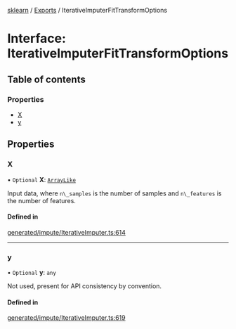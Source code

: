 [sklearn](../readme.md) / [Exports](../modules.md) / IterativeImputerFitTransformOptions

# Interface: IterativeImputerFitTransformOptions

## Table of contents

### Properties

- [X](IterativeImputerFitTransformOptions.md#x)
- [y](IterativeImputerFitTransformOptions.md#y)

## Properties

### X

• `Optional` **X**: [`ArrayLike`](../modules.md#arraylike)

Input data, where `n\_samples` is the number of samples and `n\_features` is the number of features.

#### Defined in

[generated/impute/IterativeImputer.ts:614](https://github.com/transitive-bullshit/scikit-learn-ts/blob/367336a/packages/sklearn/src/generated/impute/IterativeImputer.ts#L614)

___

### y

• `Optional` **y**: `any`

Not used, present for API consistency by convention.

#### Defined in

[generated/impute/IterativeImputer.ts:619](https://github.com/transitive-bullshit/scikit-learn-ts/blob/367336a/packages/sklearn/src/generated/impute/IterativeImputer.ts#L619)
